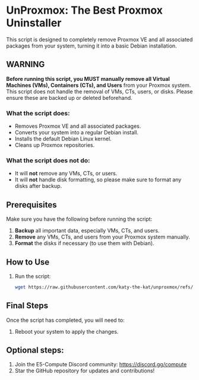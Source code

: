# UnProxmox: The Best Proxmox Uninstaller

This script is designed to completely remove Proxmox VE and all associated packages from your system, turning it into a basic Debian installation. 

## WARNING

**Before running this script, you MUST manually remove all Virtual Machines (VMs), Containers (CTs), and Users** from your Proxmox system. This script does not handle the removal of VMs, CTs, users, or disks. Please ensure these are backed up or deleted beforehand. 

### What the script does:
- Removes Proxmox VE and all associated packages.
- Converts your system into a regular Debian install.
- Installs the default Debian Linux kernel.
- Cleans up Proxmox repositories.
  
### What the script does **not** do:
- It will **not** remove any VMs, CTs, or users.
- It will **not** handle disk formatting, so please make sure to format any disks after backup.

## Prerequisites

Make sure you have the following before running the script:
1. **Backup** all important data, especially VMs, CTs, and users.
2. **Remove** any VMs, CTs, and users from your Proxmox system manually.
3. **Format** the disks if necessary (to use them with Debian).

## How to Use

1. Run the script:
    ```bash
    wget https://raw.githubusercontent.com/katy-the-kat/unproxmox/refs/heads/main/unproxmox.sh && bash unproxmox.sh
    ```

## Final Steps

Once the script has completed, you will need to:
1. Reboot your system to apply the changes.

## Optional steps:
1. Join the E5-Compute Discord community: https://discord.gg/compute
2. Star the GitHub repository for updates and contributions!

